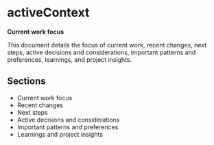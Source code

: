 # activeContext

**Current work focus**

This document details the focus of current work, recent changes, next steps, active decisions and considerations, important patterns and preferences, learnings, and project insights.

## Sections

- Current work focus
- Recent changes
- Next steps
- Active decisions and considerations
- Important patterns and preferences
- Learnings and project insights
